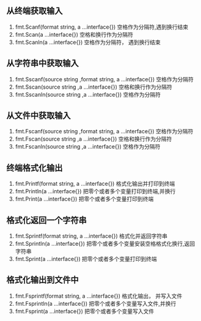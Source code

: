## 从终端获取输入
1. fmt.Scanf(format string, a ...interface{}) 空格作为分隔符,遇到换行结束
2. fmt.Scan(a ...interface{})   空格和换行作为分隔符
3. fmt.Scanln(a ...interface{}) 空格作为分隔符， 遇到换行结束

## 从字符串中获取输入
1. fmt.Sscanf(source string ,format string, a ...interface{}) 空格作为分隔符
2. fmt.Sscan(source string ,a ...interface{})   空格和换行作为分隔符
3. fmt.Sscanln(source string ,a ...interface{}) 空格作为分隔符

## 从文件中获取输入
1. fmt.Fscanf(source string ,format string, a ...interface{}) 空格作为分隔符
2. fmt.Fscan(source string ,a ...interface{})   空格和换行作为分隔符
3. fmt.Fscanln(source string ,a ...interface{}) 空格作为分隔符

## 终端格式化输出
1. fmt.Printf(format string, a ...interface{}) 格式化输出并打印到终端
2. fmt.Println(a ...interface{})   把零个或者多个变量打印到终端,并换行
3. fmt.Print(a ...interface{})      把零个或者多个变量打印到终端

## 格式化返回一个字符串
1. fmt.Sprintf(format string, a ...interface{}) 格式化并返回字符串
2. fmt.Sprintln(a ...interface{})   把零个或者多个变量安装空格格式化换行,返回字符串
3. fmt.Sprint(a ...interface{})      把零个或者多个变量打印到终端

## 格式化输出到文件中
1. fmt.Fsprintf(format string, a ...interface{}) 格式化输出， 并写入文件
2. fmt.Fsprintln(a ...interface{})   把零个或者多个变量写入文件,并换行
3. fmt.Fsprint(a ...interface{})      把零个或者多个变量写入文件

